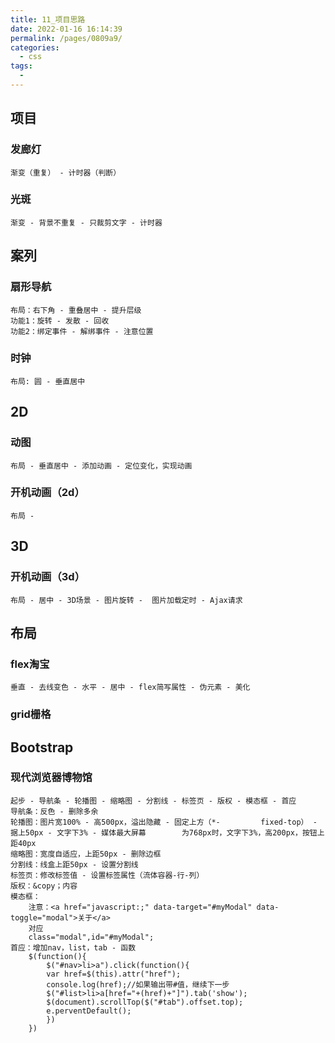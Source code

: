 ```yaml
---
title: 11_项目思路
date: 2022-01-16 16:14:39
permalink: /pages/0809a9/
categories:
  - css
tags:
  - 
---
```


## 项目
### 发廊灯
	渐变（重复） - 计时器（判断）
### 光斑
	渐变 - 背景不重复 - 只裁剪文字 - 计时器
## 案列
### 扇形导航
	布局：右下角 - 重叠居中 - 提升层级
	功能1：旋转 - 发散 - 回收
	功能2：绑定事件 - 解绑事件 - 注意位置
### 时钟
	布局: 圆 - 垂直居中 
## 2D
### 动图
	布局 - 垂直居中 - 添加动画 - 定位变化，实现动画
### 开机动画（2d）
	布局 - 
## 3D
### 开机动画（3d）
	布局 - 居中 - 3D场景 - 图片旋转 -  图片加载定时 - Ajax请求
## 布局
### flex淘宝
	垂直 - 去线变色 - 水平 - 居中 - flex简写属性 - 伪元素 - 美化
### grid栅格

## Bootstrap
### 现代浏览器博物馆
	起步 - 导航条 - 轮播图 - 缩略图 - 分割线 - 标签页 - 版权 - 模态框 - 首应
	导航条：反色 - 删除多余
	轮播图：图片宽100% - 高500px，溢出隐藏 - 固定上方（*-			fixed-top） - 据上50px - 文字下3% - 媒体最大屏幕		为768px时，文字下3%，高200px，按钮上距40px
	缩略图：宽度自适应，上距50px - 删除边框
	分割线：线盒上距50px - 设置分割线
	标签页：修改标签值 - 设置标签属性（流体容器-行-列）
	版权：&copy；内容
	模态框：
		注意：<a href="javascript:;" data-target="#myModal" data-toggle="modal">关于</a>
		对应
		class="modal",id="#myModal";
	首应：增加nav，list，tab - 函数
		$(function(){
			$("#nav>li>a").click(function(){
			var href=$(this).attr("href");
			console.log(href);//如果输出带#值，继续下一步
			$("#list>li>a[href="+(href)+"]").tab('show');
			$(document).scrollTop($("#tab").offset.top);
			e.perventDefault();
			})
		})
	
	
